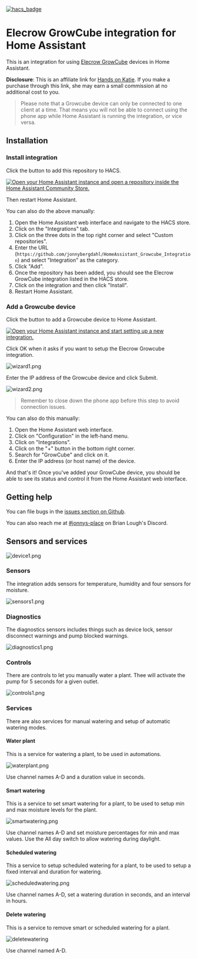 [![hacs_badge](https://img.shields.io/badge/HACS-Custom-41BDF5.svg?style=for-the-badge)](https://github.com/hacs/integration)

# Elecrow GrowCube integration for Home Assistant
This is an integration for using [Elecrow GrowCube](https://shrsl.com/4qit4) devices in Home Assistant.

__Disclosure__: This is an affiliate link for [Hands on Katie](https://handsonkatie.com). If you make a purchase through this link, she may earn a small commission at no additional cost to you.

> Please note that a Growcube device can only be connected to one client at a time. That means you 
> will not be able to connect using the phone app while Home Assistant is running the integration, 
> or vice versa.

## Installation

### Install integration

Click the button to add this repository to HACS.

[![Open your Home Assistant instance and open a repository inside the Home Assistant Community Store.](https://my.home-assistant.io/badges/hacs_repository.svg)](https://my.home-assistant.io/redirect/hacs_repository/?owner=jonnybergdahl&category=Integration&repository=HomeAssistant_Growcube_Integration)

Then restart Home Assistant.

You can also do the above manually:
1. Open the Home Assistant web interface and navigate to the HACS store.
2. Click on the "Integrations" tab.
3. Click on the three dots in the top right corner and select "Custom repositories".
4. Enter the URL (`https://github.com/jonnybergdahl/HomeAssistant_Growcube_Integration`) and select "Integration" as the category.
5. Click "Add".
6. Once the repository has been added, you should see the Elecrow GrowCube integration listed in the HACS store.
7. Click on the integration and then click "Install".
8. Restart Home Assistant.

### Add a Growcube device

Click the button to add a Growcube device to Home Assistant.

[![Open your Home Assistant instance and start setting up a new integration.](https://my.home-assistant.io/badges/config_flow_start.svg)](https://my.home-assistant.io/redirect/config_flow_start/?domain=growcube)

Click OK when it asks if you want to setup the Elecrow Growcube integration.

![wizard1.png](https://raw.githubusercontent.com/jonnybergdahl/HomeAssistant_Growcube_Integration/main/images/wizard1.png)

Enter the IP address of the Growcube device and click Submit.

![wizard2.png](https://raw.githubusercontent.com/jonnybergdahl/HomeAssistant_Growcube_Integration/main/images/wizard2.png)

> Remember to close down the phone app before this step to avoid connection issues.

You can also do this manually:

1. Open the Home Assistant web interface.
2. Click on "Configuration" in the left-hand menu.
3. Click on "Integrations".
4. Click on the "+" button in the bottom right corner.
5. Search for "GrowCube" and click on it.
6. Enter the IP address (or host name) of the device.

And that's it! Once you've added your GrowCube device, you should be able to see its status and control it from the Home Assistant web interface.

## Getting help

You can file bugs in the [issues section on Github](https://github.com/jonnybergdahl/HomeAssistant_Growcube_Integration/issues).

You can also reach me at [#jonnys-place](https://discord.gg/SeHKWPu9Cw) on Brian Lough's Discord.

## Sensors and services

![device1.png](https://raw.githubusercontent.com/jonnybergdahl/HomeAssistant_Growcube_Integration/main/images/device1.png)

### Sensors 

The integration adds sensors for temperature, humidity and four sensors for moisture.

![sensors1.png](https://raw.githubusercontent.com/jonnybergdahl/HomeAssistant_Growcube_Integration/main/images/sensors1.png)

### Diagnostics

The diagnostics sensors includes things such as device lock, sensor disconnect warnings and pump blocked warnings.

![diagnostics1.png](https://raw.githubusercontent.com/jonnybergdahl/HomeAssistant_Growcube_Integration/main/images/diagnostics1.png)

### Controls

There are controls to let you manually water a plant. Thee will activate the pump for 5 seconds for a given outlet.

![controls1.png](https://raw.githubusercontent.com/jonnybergdahl/HomeAssistant_Growcube_Integration/main/images/controls1.png)

### Services

There are also services for manual watering and setup of automatic watering modes.

#### Water plant

This is a service for watering a plant, to be used in automations.

![waterplant.png](https://raw.githubusercontent.com/jonnybergdahl/HomeAssistant_Growcube_Integration/main/images/waterplant.png)

Use channel names A-D and a duration value in seconds.

#### Smart watering

This is a service to set smart watering for a plant, to be used to setup min and max
moisture levels for the plant.

![smartwatering.png](https://raw.githubusercontent.com/jonnybergdahl/HomeAssistant_Growcube_Integration/main/images/smartwatering.png)

Use channel names A-D and set moisture percentages for min and max values. Use the All day switch to allow watering during daylight.

#### Scheduled watering

This a service to setup scheduled watering for a plant, to be used to setup a fixed interval and duration for watering. 

![scheduledwatering.png](https://raw.githubusercontent.com/jonnybergdahl/HomeAssistant_Growcube_Integration/main/images/scheduledwatering.png)

Use channel names A-D, set a watering duration in seconds, and an interval in hours.

#### Delete watering

This is a service to remove smart or scheduled watering for a plant. 

![deletewatering](https://raw.githubusercontent.com/jonnybergdahl/HomeAssistant_Growcube_Integration/main/images/deletewatering.png)

Use channel named A-D.
